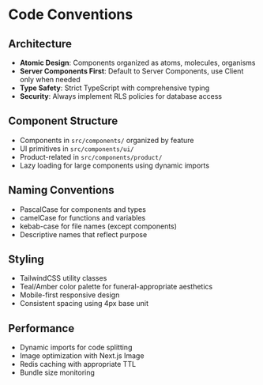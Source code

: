 # Code Conventions

## Architecture
- **Atomic Design**: Components organized as atoms, molecules, organisms
- **Server Components First**: Default to Server Components, use Client only when needed
- **Type Safety**: Strict TypeScript with comprehensive typing
- **Security**: Always implement RLS policies for database access

## Component Structure
- Components in `src/components/` organized by feature
- UI primitives in `src/components/ui/`
- Product-related in `src/components/product/`
- Lazy loading for large components using dynamic imports

## Naming Conventions
- PascalCase for components and types
- camelCase for functions and variables
- kebab-case for file names (except components)
- Descriptive names that reflect purpose

## Styling
- TailwindCSS utility classes
- Teal/Amber color palette for funeral-appropriate aesthetics
- Mobile-first responsive design
- Consistent spacing using 4px base unit

## Performance
- Dynamic imports for code splitting
- Image optimization with Next.js Image
- Redis caching with appropriate TTL
- Bundle size monitoring